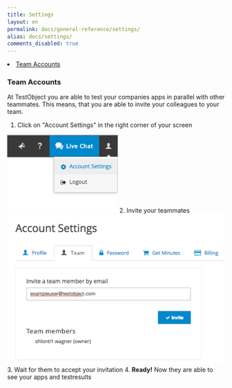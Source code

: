 ```yaml
---
title: Settings
layout: en
permalink: docs/general-reference/settings/
alias: docs/settings/
comments_disabled: true
---
```

<li><a href="#team-accounts">Team Accounts</a></li>


<h3 id="team-accounts">Team Accounts</h3>
At TestObject you are able to test your companies apps in parallel with other teammates. This means, that you are able to invite your colleagues to your team.

1. Click on "Account Settings" in the right corner of your screen<br/>
<img class="center shadow" src="/img/general-reference/account-settings.png">
2. Invite your teammates<br/>
<img class="center shadow" src="/img/general-reference/invite-teammate.png">
3. Wait for them to accept your invitation
4. <b>Ready!</b> Now they are able to see your apps and testresults
